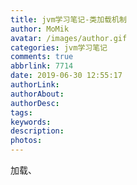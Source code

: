 ```yaml
---
title: jvm学习笔记-类加载机制
author: MoMik
avatar: /images/author.gif
categories: jvm学习笔记
comments: true
abbrlink: 7714
date: 2019-06-30 12:55:17
authorLink:
authorAbout:
authorDesc:
tags:
keywords:
description:
photos:
---
```


加载、